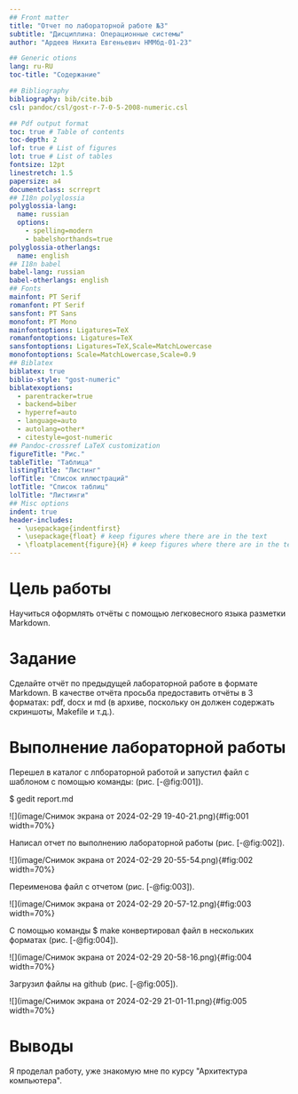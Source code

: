 ```yaml
---
## Front matter
title: "Отчет по лабораторной работе №3"
subtitle: "Дисциплина: Операционные системы"
author: "Ардеев Никита Евгеньевич НММбд-01-23"

## Generic otions
lang: ru-RU
toc-title: "Содержание"

## Bibliography
bibliography: bib/cite.bib
csl: pandoc/csl/gost-r-7-0-5-2008-numeric.csl

## Pdf output format
toc: true # Table of contents
toc-depth: 2
lof: true # List of figures
lot: true # List of tables
fontsize: 12pt
linestretch: 1.5
papersize: a4
documentclass: scrreprt
## I18n polyglossia
polyglossia-lang:
  name: russian
  options:
	- spelling=modern
	- babelshorthands=true
polyglossia-otherlangs:
  name: english
## I18n babel
babel-lang: russian
babel-otherlangs: english
## Fonts
mainfont: PT Serif
romanfont: PT Serif
sansfont: PT Sans
monofont: PT Mono
mainfontoptions: Ligatures=TeX
romanfontoptions: Ligatures=TeX
sansfontoptions: Ligatures=TeX,Scale=MatchLowercase
monofontoptions: Scale=MatchLowercase,Scale=0.9
## Biblatex
biblatex: true
biblio-style: "gost-numeric"
biblatexoptions:
  - parentracker=true
  - backend=biber
  - hyperref=auto
  - language=auto
  - autolang=other*
  - citestyle=gost-numeric
## Pandoc-crossref LaTeX customization
figureTitle: "Рис."
tableTitle: "Таблица"
listingTitle: "Листинг"
lofTitle: "Список иллюстраций"
lotTitle: "Список таблиц"
lolTitle: "Листинги"
## Misc options
indent: true
header-includes:
  - \usepackage{indentfirst}
  - \usepackage{float} # keep figures where there are in the text
  - \floatplacement{figure}{H} # keep figures where there are in the text
---
```


# Цель работы

Научиться оформлять отчёты с помощью легковесного языка разметки Markdown.

# Задание

Сделайте отчёт по предыдущей лабораторной работе в формате Markdown.
В качестве отчёта просьба предоставить отчёты в 3 форматах: pdf, docx и md (в архиве,
поскольку он должен содержать скриншоты, Makefile и т.д.).

# Выполнение лабораторной работы

Перешел в каталог с лпбораторной работой и запустил файл с шаблоном с помощью команды: (рис. [-@fig:001]).

 $ gedit report.md

![](image/Снимок экрана от 2024-02-29 19-40-21.png){#fig:001 width=70%}

Написал отчет по выполнению лабораторной работы (рис. [-@fig:002]).

![](image/Снимок экрана от 2024-02-29 20-55-54.png){#fig:002 width=70%}

Переименова файл с отчетом (рис. [-@fig:003]).

![](image/Снимок экрана от 2024-02-29 20-57-12.png){#fig:003 width=70%}

С помощью команды $ make конвертировал файл в нескольких форматах (рис. [-@fig:004]).

![](image/Снимок экрана от 2024-02-29 20-58-16.png){#fig:004 width=70%}

Загрузил файлы на github (рис. [-@fig:005]).

![](image/Снимок экрана от 2024-02-29 21-01-11.png){#fig:005 width=70%}

# Выводы

Я проделал работу, уже знакомую мне по курсу "Архитектура компьютера".


